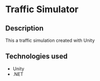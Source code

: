 # Traffic Simulator
## Description
This a traffic simulation created with Unity
## Technologies used
- Unity
- .NET
